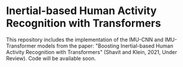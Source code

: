 # Inertial-based Human Activity Recognition with Transformers 
This repository includes the implementation of the IMU-CNN and IMU-Transformer models from the paper: "Boosting Inertial-based Human Activity Recognition with Transformers" (Shavit and Klein, 2021, Under Review). 
Code will be available soon.  

